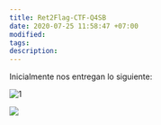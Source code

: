 ```yaml
---
title: Ret2Flag-CTF-Q4SB
date: 2020-07-25 11:58:47 +07:00
modified: 
tags:
description:
---
```


Inicialmente nos entregan lo siguiente:

![1](/Ret2Flag-CTF-Q4SB/1.png)


<img src="/Ret2Flag-CTF-Q4SB/1.png">
